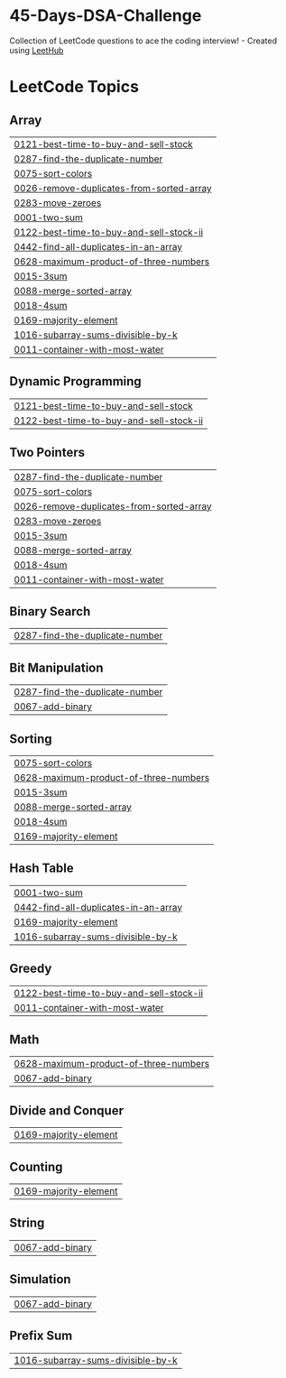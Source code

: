 # 45-Days-DSA-Challenge
Collection of LeetCode questions to ace the coding interview! - Created using [LeetHub](https://github.com/QasimWani/LeetHub)

<!---LeetCode Topics Start-->
# LeetCode Topics
## Array
|  |
| ------- |
| [0121-best-time-to-buy-and-sell-stock](https://github.com/rizzit11/45-Days-DSA-Challenge/tree/master/0121-best-time-to-buy-and-sell-stock) |
| [0287-find-the-duplicate-number](https://github.com/rizzit11/45-Days-DSA-Challenge/tree/master/0287-find-the-duplicate-number) |
| [0075-sort-colors](https://github.com/rizzit11/45-Days-DSA-Challenge/tree/master/0075-sort-colors) |
| [0026-remove-duplicates-from-sorted-array](https://github.com/rizzit11/45-Days-DSA-Challenge/tree/master/0026-remove-duplicates-from-sorted-array) |
| [0283-move-zeroes](https://github.com/rizzit11/45-Days-DSA-Challenge/tree/master/0283-move-zeroes) |
| [0001-two-sum](https://github.com/rizzit11/45-Days-DSA-Challenge/tree/master/0001-two-sum) |
| [0122-best-time-to-buy-and-sell-stock-ii](https://github.com/rizzit11/45-Days-DSA-Challenge/tree/master/0122-best-time-to-buy-and-sell-stock-ii) |
| [0442-find-all-duplicates-in-an-array](https://github.com/rizzit11/45-Days-DSA-Challenge/tree/master/0442-find-all-duplicates-in-an-array) |
| [0628-maximum-product-of-three-numbers](https://github.com/rizzit11/45-Days-DSA-Challenge/tree/master/0628-maximum-product-of-three-numbers) |
| [0015-3sum](https://github.com/rizzit11/45-Days-DSA-Challenge/tree/master/0015-3sum) |
| [0088-merge-sorted-array](https://github.com/rizzit11/45-Days-DSA-Challenge/tree/master/0088-merge-sorted-array) |
| [0018-4sum](https://github.com/rizzit11/45-Days-DSA-Challenge/tree/master/0018-4sum) |
| [0169-majority-element](https://github.com/rizzit11/45-Days-DSA-Challenge/tree/master/0169-majority-element) |
| [1016-subarray-sums-divisible-by-k](https://github.com/rizzit11/45-Days-DSA-Challenge/tree/master/1016-subarray-sums-divisible-by-k) |
| [0011-container-with-most-water](https://github.com/rizzit11/45-Days-DSA-Challenge/tree/master/0011-container-with-most-water) |
## Dynamic Programming
|  |
| ------- |
| [0121-best-time-to-buy-and-sell-stock](https://github.com/rizzit11/45-Days-DSA-Challenge/tree/master/0121-best-time-to-buy-and-sell-stock) |
| [0122-best-time-to-buy-and-sell-stock-ii](https://github.com/rizzit11/45-Days-DSA-Challenge/tree/master/0122-best-time-to-buy-and-sell-stock-ii) |
## Two Pointers
|  |
| ------- |
| [0287-find-the-duplicate-number](https://github.com/rizzit11/45-Days-DSA-Challenge/tree/master/0287-find-the-duplicate-number) |
| [0075-sort-colors](https://github.com/rizzit11/45-Days-DSA-Challenge/tree/master/0075-sort-colors) |
| [0026-remove-duplicates-from-sorted-array](https://github.com/rizzit11/45-Days-DSA-Challenge/tree/master/0026-remove-duplicates-from-sorted-array) |
| [0283-move-zeroes](https://github.com/rizzit11/45-Days-DSA-Challenge/tree/master/0283-move-zeroes) |
| [0015-3sum](https://github.com/rizzit11/45-Days-DSA-Challenge/tree/master/0015-3sum) |
| [0088-merge-sorted-array](https://github.com/rizzit11/45-Days-DSA-Challenge/tree/master/0088-merge-sorted-array) |
| [0018-4sum](https://github.com/rizzit11/45-Days-DSA-Challenge/tree/master/0018-4sum) |
| [0011-container-with-most-water](https://github.com/rizzit11/45-Days-DSA-Challenge/tree/master/0011-container-with-most-water) |
## Binary Search
|  |
| ------- |
| [0287-find-the-duplicate-number](https://github.com/rizzit11/45-Days-DSA-Challenge/tree/master/0287-find-the-duplicate-number) |
## Bit Manipulation
|  |
| ------- |
| [0287-find-the-duplicate-number](https://github.com/rizzit11/45-Days-DSA-Challenge/tree/master/0287-find-the-duplicate-number) |
| [0067-add-binary](https://github.com/rizzit11/45-Days-DSA-Challenge/tree/master/0067-add-binary) |
## Sorting
|  |
| ------- |
| [0075-sort-colors](https://github.com/rizzit11/45-Days-DSA-Challenge/tree/master/0075-sort-colors) |
| [0628-maximum-product-of-three-numbers](https://github.com/rizzit11/45-Days-DSA-Challenge/tree/master/0628-maximum-product-of-three-numbers) |
| [0015-3sum](https://github.com/rizzit11/45-Days-DSA-Challenge/tree/master/0015-3sum) |
| [0088-merge-sorted-array](https://github.com/rizzit11/45-Days-DSA-Challenge/tree/master/0088-merge-sorted-array) |
| [0018-4sum](https://github.com/rizzit11/45-Days-DSA-Challenge/tree/master/0018-4sum) |
| [0169-majority-element](https://github.com/rizzit11/45-Days-DSA-Challenge/tree/master/0169-majority-element) |
## Hash Table
|  |
| ------- |
| [0001-two-sum](https://github.com/rizzit11/45-Days-DSA-Challenge/tree/master/0001-two-sum) |
| [0442-find-all-duplicates-in-an-array](https://github.com/rizzit11/45-Days-DSA-Challenge/tree/master/0442-find-all-duplicates-in-an-array) |
| [0169-majority-element](https://github.com/rizzit11/45-Days-DSA-Challenge/tree/master/0169-majority-element) |
| [1016-subarray-sums-divisible-by-k](https://github.com/rizzit11/45-Days-DSA-Challenge/tree/master/1016-subarray-sums-divisible-by-k) |
## Greedy
|  |
| ------- |
| [0122-best-time-to-buy-and-sell-stock-ii](https://github.com/rizzit11/45-Days-DSA-Challenge/tree/master/0122-best-time-to-buy-and-sell-stock-ii) |
| [0011-container-with-most-water](https://github.com/rizzit11/45-Days-DSA-Challenge/tree/master/0011-container-with-most-water) |
## Math
|  |
| ------- |
| [0628-maximum-product-of-three-numbers](https://github.com/rizzit11/45-Days-DSA-Challenge/tree/master/0628-maximum-product-of-three-numbers) |
| [0067-add-binary](https://github.com/rizzit11/45-Days-DSA-Challenge/tree/master/0067-add-binary) |
## Divide and Conquer
|  |
| ------- |
| [0169-majority-element](https://github.com/rizzit11/45-Days-DSA-Challenge/tree/master/0169-majority-element) |
## Counting
|  |
| ------- |
| [0169-majority-element](https://github.com/rizzit11/45-Days-DSA-Challenge/tree/master/0169-majority-element) |
## String
|  |
| ------- |
| [0067-add-binary](https://github.com/rizzit11/45-Days-DSA-Challenge/tree/master/0067-add-binary) |
## Simulation
|  |
| ------- |
| [0067-add-binary](https://github.com/rizzit11/45-Days-DSA-Challenge/tree/master/0067-add-binary) |
## Prefix Sum
|  |
| ------- |
| [1016-subarray-sums-divisible-by-k](https://github.com/rizzit11/45-Days-DSA-Challenge/tree/master/1016-subarray-sums-divisible-by-k) |
<!---LeetCode Topics End-->